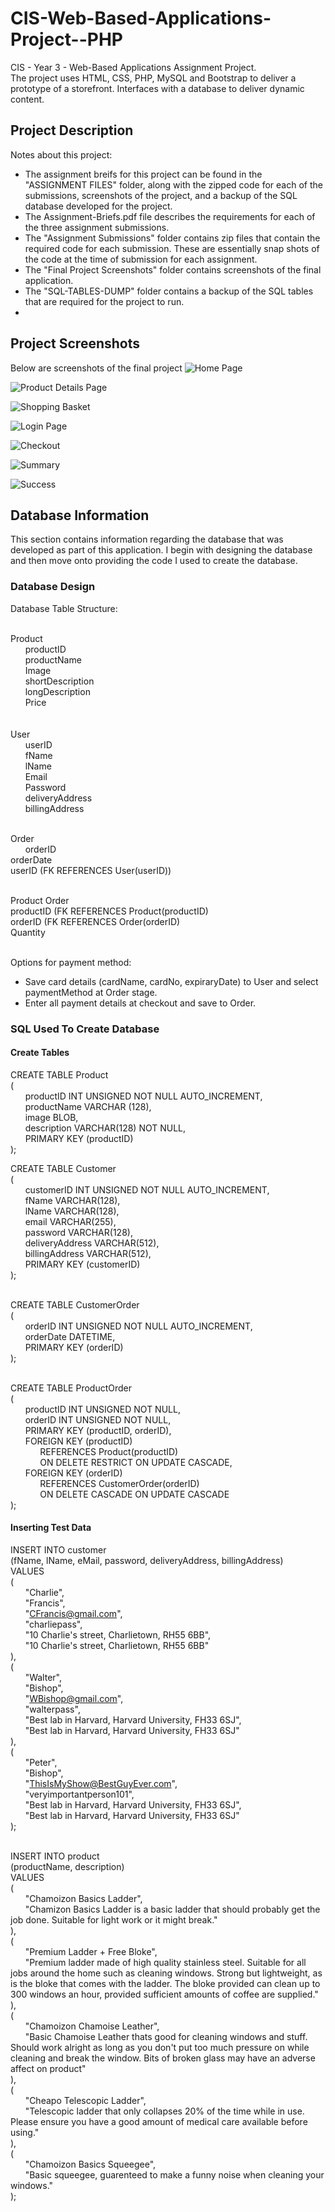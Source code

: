 # CIS-Web-Based-Applications-Project--PHP
 CIS - Year 3 - Web-Based Applications Assignment Project.<br />
 The project uses HTML, CSS, PHP, MySQL and Bootstrap to deliver a prototype of a storefront. Interfaces with a database to deliver dynamic content.
## Project Description
Notes about this project:
- The assignment breifs for this project can be found in the "ASSIGNMENT FILES" folder, along with the zipped code for each of the submissions, screenshots of the project, and a backup of the SQL database developed for the project. 
- The Assignment-Briefs.pdf file describes the requirements for each of the three assignment submissions.
- The "Assignment Submissions" folder contains zip files that contain the required code for each submission. These are essentially snap shots of the code at the time of submission for each assignment.
- The "Final Project Screenshots" folder contains screenshots of the final application.
- The "SQL-TABLES-DUMP" folder contains a backup of the SQL tables that are required for the project to run.
- 
## Project Screenshots
Below are screenshots of the final project
![](ASSIGNMENT-FILES/Final-Screenshots/1.png?raw=true "Home Page")

![](ASSIGNMENT-FILES/Final-Screenshots/2.png?raw=true "Product Details Page")

![](ASSIGNMENT-FILES/Final-Screenshots/3.png?raw=true "Shopping Basket")

![](ASSIGNMENT-FILES/Final-Screenshots/4.png?raw=true "Login Page")

![](ASSIGNMENT-FILES/Final-Screenshots/5.png?raw=true "Checkout")

![](ASSIGNMENT-FILES/Final-Screenshots/6.png?raw=true "Summary")

![](ASSIGNMENT-FILES/Final-Screenshots/7.png?raw=true "Success")

## Database Information
This section contains information regarding the database that was developed as part of this application. I begin with designing the database and then move onto providing the code I used to create the database.
### Database Design
Database Table Structure:<br /><br />

Product<br />
&nbsp;&nbsp;&nbsp;&nbsp;&nbsp;&nbsp;productID<br />
&nbsp;&nbsp;&nbsp;&nbsp;&nbsp;&nbsp;productName<br />
&nbsp;&nbsp;&nbsp;&nbsp;&nbsp;&nbsp;Image<br />
&nbsp;&nbsp;&nbsp;&nbsp;&nbsp;&nbsp;shortDescription<br />
&nbsp;&nbsp;&nbsp;&nbsp;&nbsp;&nbsp;longDescription<br />
&nbsp;&nbsp;&nbsp;&nbsp;&nbsp;&nbsp;Price <br />
&nbsp;&nbsp;&nbsp;&nbsp;&nbsp;&nbsp;<br /><br />
User<br />
&nbsp;&nbsp;&nbsp;&nbsp;&nbsp;&nbsp;userID<br />
&nbsp;&nbsp;&nbsp;&nbsp;&nbsp;&nbsp;fName<br />
&nbsp;&nbsp;&nbsp;&nbsp;&nbsp;&nbsp;lName<br />
&nbsp;&nbsp;&nbsp;&nbsp;&nbsp;&nbsp;Email<br />
&nbsp;&nbsp;&nbsp;&nbsp;&nbsp;&nbsp;Password<br />
&nbsp;&nbsp;&nbsp;&nbsp;&nbsp;&nbsp;deliveryAddress<br />
&nbsp;&nbsp;&nbsp;&nbsp;&nbsp;&nbsp;billingAddress<br /><br />
	
Order<br />
&nbsp;&nbsp;&nbsp;&nbsp;&nbsp;&nbsp;orderID<br />
	orderDate<br />
	userID (FK REFERENCES User(userID))<br /><br />
	
Product Order<br />
	productID (FK REFERENCES Product(productID)<br />
	orderID (FK REFERENCES Order(orderID)<br />
    Quantity<br /><br />

Options for payment method:
- Save card details (cardName, cardNo, expiraryDate) to User and select paymentMethod at Order stage.
- Enter all payment details at checkout and save to Order.

### SQL Used To Create Database
#### Create Tables
CREATE TABLE Product<br />
(<br />
&nbsp;&nbsp;&nbsp;&nbsp;&nbsp;&nbsp;productID INT UNSIGNED NOT NULL AUTO_INCREMENT, <br />
&nbsp;&nbsp;&nbsp;&nbsp;&nbsp;&nbsp;productName VARCHAR (128),<br />
&nbsp;&nbsp;&nbsp;&nbsp;&nbsp;&nbsp;image BLOB, <br />
&nbsp;&nbsp;&nbsp;&nbsp;&nbsp;&nbsp;description VARCHAR(128) NOT NULL,<br />
&nbsp;&nbsp;&nbsp;&nbsp;&nbsp;&nbsp;PRIMARY KEY (productID)<br />
);<br />

CREATE TABLE Customer<br />
(<br />
&nbsp;&nbsp;&nbsp;&nbsp;&nbsp;&nbsp;customerID INT UNSIGNED NOT NULL AUTO_INCREMENT,<br />
&nbsp;&nbsp;&nbsp;&nbsp;&nbsp;&nbsp;fName VARCHAR(128),<br />
&nbsp;&nbsp;&nbsp;&nbsp;&nbsp;&nbsp;lName VARCHAR(128),<br />
&nbsp;&nbsp;&nbsp;&nbsp;&nbsp;&nbsp;email VARCHAR(255),<br />
&nbsp;&nbsp;&nbsp;&nbsp;&nbsp;&nbsp;password VARCHAR(128),<br />
&nbsp;&nbsp;&nbsp;&nbsp;&nbsp;&nbsp;deliveryAddress VARCHAR(512),<br />
&nbsp;&nbsp;&nbsp;&nbsp;&nbsp;&nbsp;billingAddress VARCHAR(512),<br />
&nbsp;&nbsp;&nbsp;&nbsp;&nbsp;&nbsp;PRIMARY KEY (customerID)<br />
);<br /><br />

CREATE TABLE CustomerOrder<br />
(<br />
&nbsp;&nbsp;&nbsp;&nbsp;&nbsp;&nbsp;orderID INT UNSIGNED NOT NULL AUTO_INCREMENT, <br />
&nbsp;&nbsp;&nbsp;&nbsp;&nbsp;&nbsp;orderDate DATETIME,<br />
&nbsp;&nbsp;&nbsp;&nbsp;&nbsp;&nbsp;PRIMARY KEY (orderID)<br />
);<br /><br />

CREATE TABLE ProductOrder<br />
(<br />
&nbsp;&nbsp;&nbsp;&nbsp;&nbsp;&nbsp;productID INT UNSIGNED NOT NULL,<br />
&nbsp;&nbsp;&nbsp;&nbsp;&nbsp;&nbsp;orderID INT UNSIGNED NOT NULL, <br />
&nbsp;&nbsp;&nbsp;&nbsp;&nbsp;&nbsp;PRIMARY KEY (productID, orderID),<br />
&nbsp;&nbsp;&nbsp;&nbsp;&nbsp;&nbsp;FOREIGN KEY (productID)<br />
&nbsp;&nbsp;&nbsp;&nbsp;&nbsp;&nbsp;&nbsp;&nbsp;&nbsp;&nbsp;&nbsp;&nbsp;REFERENCES Product(productID)<br />
&nbsp;&nbsp;&nbsp;&nbsp;&nbsp;&nbsp;&nbsp;&nbsp;&nbsp;&nbsp;&nbsp;&nbsp;ON DELETE RESTRICT ON UPDATE CASCADE,<br />
&nbsp;&nbsp;&nbsp;&nbsp;&nbsp;&nbsp;FOREIGN KEY (orderID)<br />
&nbsp;&nbsp;&nbsp;&nbsp;&nbsp;&nbsp;&nbsp;&nbsp;&nbsp;&nbsp;&nbsp;&nbsp;REFERENCES CustomerOrder(orderID)<br />
&nbsp;&nbsp;&nbsp;&nbsp;&nbsp;&nbsp;&nbsp;&nbsp;&nbsp;&nbsp;&nbsp;&nbsp;ON DELETE CASCADE ON UPDATE CASCADE<br />
);

#### Inserting Test Data
INSERT INTO customer <br />
(fName, lName, eMail, password, deliveryAddress, billingAddress)<br />
VALUES<br />
(<br />
&nbsp;&nbsp;&nbsp;&nbsp;&nbsp;&nbsp;"Charlie", <br />
&nbsp;&nbsp;&nbsp;&nbsp;&nbsp;&nbsp;"Francis", <br />
&nbsp;&nbsp;&nbsp;&nbsp;&nbsp;&nbsp;"CFrancis@gmail.com", <br />
&nbsp;&nbsp;&nbsp;&nbsp;&nbsp;&nbsp;"charliepass", <br />
&nbsp;&nbsp;&nbsp;&nbsp;&nbsp;&nbsp;"10 Charlie's street, Charlietown, RH55 6BB",<br />
&nbsp;&nbsp;&nbsp;&nbsp;&nbsp;&nbsp;"10 Charlie's street, Charlietown, RH55 6BB"<br />
),	<br />
(<br />
&nbsp;&nbsp;&nbsp;&nbsp;&nbsp;&nbsp;"Walter", <br />
&nbsp;&nbsp;&nbsp;&nbsp;&nbsp;&nbsp;"Bishop", <br />
&nbsp;&nbsp;&nbsp;&nbsp;&nbsp;&nbsp;"WBishop@gmail.com", <br />
&nbsp;&nbsp;&nbsp;&nbsp;&nbsp;&nbsp;"walterpass", <br />
&nbsp;&nbsp;&nbsp;&nbsp;&nbsp;&nbsp;"Best lab in Harvard, Harvard University, FH33 6SJ",<br />
&nbsp;&nbsp;&nbsp;&nbsp;&nbsp;&nbsp;"Best lab in Harvard, Harvard University, FH33 6SJ"<br />
),<br />
(<br />
&nbsp;&nbsp;&nbsp;&nbsp;&nbsp;&nbsp;"Peter", <br />
&nbsp;&nbsp;&nbsp;&nbsp;&nbsp;&nbsp;"Bishop", <br />
&nbsp;&nbsp;&nbsp;&nbsp;&nbsp;&nbsp;"ThisIsMyShow@BestGuyEver.com", <br />
&nbsp;&nbsp;&nbsp;&nbsp;&nbsp;&nbsp;"veryimportantperson101", <br />
&nbsp;&nbsp;&nbsp;&nbsp;&nbsp;&nbsp;"Best lab in Harvard, Harvard University, FH33 6SJ",<br />
&nbsp;&nbsp;&nbsp;&nbsp;&nbsp;&nbsp;"Best lab in Harvard, Harvard University, FH33 6SJ"<br />
);<br /><br />


INSERT INTO product <br />
(productName, description)<br />
VALUES<br />
(<br />
&nbsp;&nbsp;&nbsp;&nbsp;&nbsp;&nbsp;"Chamoizon Basics Ladder", <br />
&nbsp;&nbsp;&nbsp;&nbsp;&nbsp;&nbsp;"Chamizon Basics Ladder is a basic ladder that should probably get the job done. Suitable for light work or it might break."<br />
),<br />
(<br />
&nbsp;&nbsp;&nbsp;&nbsp;&nbsp;&nbsp;"Premium Ladder + Free Bloke", <br />
&nbsp;&nbsp;&nbsp;&nbsp;&nbsp;&nbsp;"Premium ladder made of high quality stainless steel. Suitable for all jobs around the home such as cleaning windows. Strong but lightweight, as is the bloke that comes with the ladder. The bloke provided can clean up to 300 windows an hour, provided sufficient amounts of coffee are supplied."<br />
),<br />
(<br />
&nbsp;&nbsp;&nbsp;&nbsp;&nbsp;&nbsp;"Chamoizon Chamoise Leather",<br /> 
&nbsp;&nbsp;&nbsp;&nbsp;&nbsp;&nbsp;"Basic Chamoise Leather thats good for cleaning windows and stuff. Should work alright as long as you don't put too much pressure on while cleaning and break the window. Bits of broken glass may have an adverse affect on product"<br />
),<br />
(<br />
&nbsp;&nbsp;&nbsp;&nbsp;&nbsp;&nbsp;"Cheapo Telescopic Ladder", <br />
&nbsp;&nbsp;&nbsp;&nbsp;&nbsp;&nbsp;"Telescopic ladder that only collapses 20% of the time while in use. Please ensure you have a good amount of medical care available before using."<br />
),<br />
(<br />
&nbsp;&nbsp;&nbsp;&nbsp;&nbsp;&nbsp;"Chamoizon Basics Squeegee", <br />
&nbsp;&nbsp;&nbsp;&nbsp;&nbsp;&nbsp;"Basic squeegee, guarenteed to make a funny noise when cleaning your windows."<br />
);<br />
